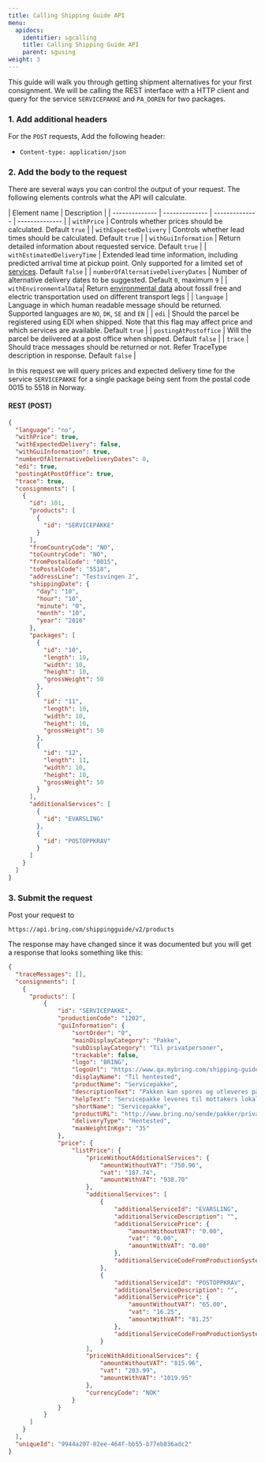 ```yaml
---
title: Calling Shipping Guide API
menu:
  apidocs:
    identifier: sgcalling
    title: Calling Shipping Guide API
    parent: sgusing
weight: 3
---
```

This guide will walk you through getting shipment alternatives for your first consignment. We will be calling the REST interface with a HTTP client and query for the service `SERVICEPAKKE` and `PA_DOREN` for two packages.

### 1. Add additional headers

For the `POST` requests, Add the following header:

- `Content-type: application/json`

### 2. Add the body to the request
There are several ways you can control the output of your request. The following elements controls what the API will calculate.

| Element name |  Description |
| -------------- | -------------- | -------------- | -------------- |
| `withPrice` | Controls whether prices should be calculated. Default `true` |
| `withExpectedDelivery` | Controls whether lead times should be calculated. Default `true` |
| `withGuiInformation` | Return detailed information about requested service. Default `true` |
| `withEstimatedDeliveryTime` | Extended lead time information, including predicted arrival time at pickup point. Only supported for a limited set of [services](#estimated-arrival-time-for-domestic-parcels-and-cargo). Default `false` |
| `numberOfAlternativeDeliveryDates` | Number of alternative delivery dates to be suggested. Default `0`, maximum `9` |
| `withEnvironmentalData`| Return [environmental data](#shipment-environmental-data) about fossil free and electric transportation used on different transport legs |
| `language` | Language in which human readable message should be returned. Supported languages are `NO`, `DK`, `SE` and `EN` |
| `edi` | Should the parcel be registered using EDI when shipped. Note that this flag may affect price and which services are available. Default `true` |
| `postingAtPostoffice` | Will the parcel be delivered at a post office when shipped. Default `false` |
| `trace` | Should trace messages should be returned or not. Refer TraceType description in response. Default `false` |

In this request we will query prices and expected delivery time for the service `SERVICEPAKKE` for a single package being sent from the postal code 0015 to 5518 in Norway.


#### REST (POST)

```json
{  
  "language": "no",
  "withPrice": true,
  "withExpectedDelivery": false,
  "withGuiInformation": true,
  "numberOfAlternativeDeliveryDates": 0,
  "edi": true,
  "postingAtPostOffice": true,
  "trace": true,
  "consignments": [
    {
      "id": 101,
      "products": [
        {
          "id": "SERVICEPAKKE"
        }
      ],
      "fromCountryCode": "NO",
      "toCountryCode": "NO",
      "fromPostalCode": "0015",
      "toPostalCode": "5518",
      "addressLine": "Testsvingen 2",
      "shippingDate": {
        "day": "10",
        "hour": "10",
        "minute": "0",
        "month": "10",
        "year": "2016"
      },
      "packages": [
        {
          "id": "10",
          "length": 10,
          "width": 10,
          "height": 10,
          "grossWeight": 50
        },
        {
          "id": "11",
          "length": 10,
          "width": 10,
          "height": 10,
          "grossWeight": 50
        },
        {
          "id": "12",
          "length": 11,
          "width": 10,
          "height": 10,
          "grossWeight": 50
        }        
      ],
      "additionalServices": [
        {
          "id": "EVARSLING"
        },
        {
          "id": "POSTOPPKRAV"
        }       
      ]
    }
  ]
}
```

### 3. Submit the request


Post your request to 

```
https://api.bring.com/shippingguide/v2/products
```                     

The response may have changed since it was documented but you will get a response that looks something like this:

```json
{
  "traceMessages": [],
  "consignments": [
    {
      "products": [
          {
              "id": "SERVICEPAKKE",
              "productionCode": "1202",
              "guiInformation": {
                  "sortOrder": "0",
                  "mainDisplayCategory": "Pakke",
                  "subDisplayCategory": "Til privatpersoner",
                  "trackable": false,
                  "logo": "BRING",
                  "logoUrl": "https://www.qa.mybring.com/shipping-guide/assets/img/Bring_logo.svg",
                  "displayName": "Til hentested",
                  "productName": "Servicepakke",
                  "descriptionText": "Pakken kan spores og utleveres på ditt lokale hentested.",
                  "helpText": "Servicepakke leveres til mottakers lokale hentested (postkontor eller Post i Butikk). Mottaker kan velge å hente sendingen på et annet hentested enn sitt lokale. Mottaker varsles om at sendingen er ankommet via SMS, e-post eller hentemelding i postkassen. Sendingen kan spores ved hjelp av sporingsnummeret.",
                  "shortName": "Servicepakke",
                  "productURL": "http://www.bring.no/sende/pakker/private-i-norge/hentes-pa-posten",
                  "deliveryType": "Hentested",
                  "maxWeightInKgs": "35"
              },
              "price": {
                  "listPrice": {
                      "priceWithoutAdditionalServices": {
                          "amountWithoutVAT": "750.96",
                          "vat": "187.74",
                          "amountWithVAT": "938.70"
                      },
                      "additionalServices": [
                          {
                              "additionalServiceId": "EVARSLING",
                              "additionalServiceDescription": "",
                              "additionalServicePrice": {
                                  "amountWithoutVAT": "0.00",
                                  "vat": "0.00",
                                  "amountWithVAT": "0.00"
                              },
                              "additionalServiceCodeFromProductionSystem": "1091"
                          },
                          {
                              "additionalServiceId": "POSTOPPKRAV",
                              "additionalServiceDescription": "",
                              "additionalServicePrice": {
                                  "amountWithoutVAT": "65.00",
                                  "vat": "16.25",
                                  "amountWithVAT": "81.25"
                              },
                              "additionalServiceCodeFromProductionSystem": "2000"
                          }
                      ],
                      "priceWithAdditionalServices": {
                          "amountWithoutVAT": "815.96",
                          "vat": "203.99",
                          "amountWithVAT": "1019.95"
                      },
                      "currencyCode": "NOK"
                  }
              }
          }
      ]
    }
  ],
  "uniqueId": "9944a207-82ee-464f-bb55-b77eb836adc2"
}
```
